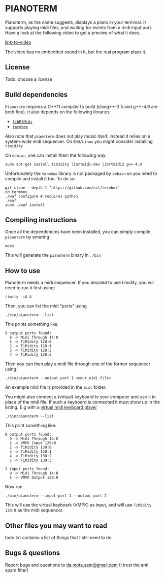 PIANOTERM
=========

Pianoterm, as the name suggests, displays a piano in your terminal.
It supports playing midi files, and waiting for events from a midi input port.
Have a look at the following video to get a preview of what it does.

[link-to-video][1]

[1]: ./misc/demo.mp4

The video has no embedded sound in it, but the real program plays it.

License
------

Todo: choose a license

Build dependencies
----------------

`Pianoterm` requires a C++11 compiler to build (clang++-3.5 and g++-4.9 are both fine).
It also depends on the following libraries:

- [`libRtMidi`][rtmidi]
- [`termbox`][termbox]

[rtmidi]: http://www.music.mcgill.ca/~gary/rtmidi/
[termbox]: https://github.com/nsf/termbox

Also note that `pianoterm` does not play music itself. Instead it
relies on a system-wide midi sequencer.  On `GNU/Linux` you might
consider installing `timidity`

On `debian`, one can install them the following way:

	sudo apt-get install timidity librtmidi-dev librtmidi2 g++-4.9

Unfortunately the `termbox` library is not packaged by `debian` so
you need to compile and install it too. To do so:

	git clone --depth 1 'https://github.com/nsf/termbox'
	cd termbox
	./waf configure # requires python
	./waf
	sudo ./waf install


Compiling instructions
-------------------

Once all the dependencies have been installed, you can simply compile `pianoterm` by entering:

	make

This will generate the `pianoterm` binary in `./bin`

How to use
----------

Pianoterm needs a midi sequencer. If you decided to use timidity, you will need to run it first using:

	timity -iA &

Then, you can list the midi "ports" using

	./bin/pianoterm --list

This prints something like:

	5 output ports found:
	  0 -> Midi Through 14:0
	  1 -> TiMidity 128:0
	  2 -> TiMidity 128:1
	  3 -> TiMidity 128:2
	  4 -> TiMidity 128:3

Then you can then play a midi file through one of the former sequencer using:

	./bin/pianoterm --output-port 1 <your_midi_file>

An example midi file is provided in the `misc` folder.

You might also connect a (virtual) keyboard to your computer and use
it in place of the midi file. If such a keyboard is connected it must show up in the listing.
E.g with a [virtual midi keyboard player][vmpk]

[vmpk]: http://sourceforge.net/projects/vmpk/

	./bin/pianoterm --list

This print something like:

	6 output ports found:
	  0 -> Midi Through 14:0
	  1 -> VMPK Input 129:0
	  2 -> TiMidity 130:0
	  3 -> TiMidity 130:1
	  4 -> TiMidity 130:2
	  5 -> TiMidity 130:3

	2 input ports found:
	  0 -> Midi Through 14:0
	  1 -> VMPK Output 128:0

Now run

	./bin/pianoterm --input-port 1 --output-port 2

This will use the virtual keyboark (VMPK) as input, and will use `TiMidity 130:0` as the midi sequencer.

Other files you may want to read
--------------------------------

todo.txt contains a list of things that I still need to do.

Bugs & questions
--------------

Report bugs and questions to da.mota.sam@gmail.com (I trust the anti spam filter)
